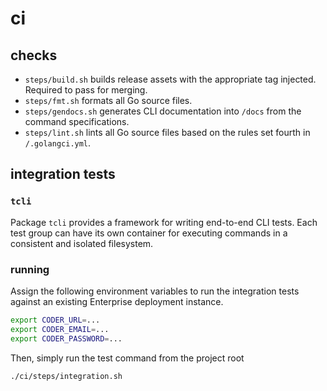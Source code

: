 # ci

## checks

- `steps/build.sh` builds release assets with the appropriate tag injected. Required to pass for merging.
- `steps/fmt.sh` formats all Go source files.
- `steps/gendocs.sh` generates CLI documentation into `/docs` from the command specifications.
- `steps/lint.sh` lints all Go source files based on the rules set fourth in `/.golangci.yml`.


## integration tests

### `tcli`

Package `tcli` provides a framework for writing end-to-end CLI tests.
Each test group can have its own container for executing commands in a consistent
and isolated filesystem.

### running

Assign the following environment variables to run the integration tests
against an existing Enterprise deployment instance.

```bash
export CODER_URL=...
export CODER_EMAIL=...
export CODER_PASSWORD=...
```

Then, simply run the test command from the project root

```sh
./ci/steps/integration.sh
```
